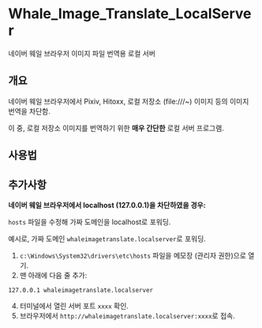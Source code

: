 # Whale_Image_Translate_LocalServer
네이버 웨일 브라우저 이미지 파일 번역용 로컬 서버

## 개요

네이버 웨일 브라우저에서 Pixiv, Hitoxx, 로컬 저장소 (file:///~) 이미지 등의 이미지 번역을 차단함.

이 중, 로컬 저장소 이미지를 번역하기 위한 **매우 간단한** 로컬 서버 프로그램.

## 사용법









## 추가사항
**네이버 웨일 브라우저에서 localhost (127.0.0.1)을 차단하였을 경우:**

`hosts` 파일을 수정해 가짜 도메인을 localhost로 포워딩.

예시로, 가짜 도메인 `whaleimagetranslate.localserver`로 포워딩.

1. `c:\Windows\System32\drivers\etc\hosts` 파일을 메모장 (관리자 권한)으로 열기.
2. 맨 아래에 다음 줄 추가:
```
127.0.0.1 whaleimagetranslate.localserver
```
4. 터미널에서 열린 서버 포트 `xxxx` 확인.
5. 브라우저에서 `http://whaleimagetranslate.localserver:xxxx`로 접속.
